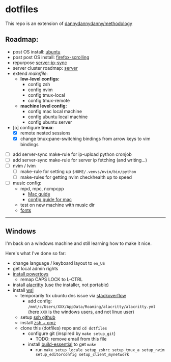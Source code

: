 # dotfiles

This repo is an extension of [dannydannydanny/methodology](https://github.com/DannyDannyDanny/methodology/)

## Roadmap:

* post OS install: [ubuntu](ubuntu.md)
* post post OS install: [firefox-scrolling](firefox-scrolling.md)
* repurpose [server-ip-sync](server-ip-sync.md)
* server cluster roadmap: [server](server.md)
* extend *makefile*:
  * **low-level configs:**
    * config zsh
    * config nvim
    * config tmux-local
    * config tmux-remote
  * **machine level config:**
    * config mac local machine
    * config ubuntu local machine
    * config ubuntu server
* [o] configure **tmux**:
  * [X] remote nested sessions
  * [X] change tmux:pane-switching bindings from arrow keys to vim bindings
* [ ] add server-sync make-rule for ip-upload python cronjob
* [ ] add server-sync make-rule for server ip fetching (and writing...)
* [ ] nvim / lvim
  * [ ] make-rule for setting up `$HOME/.venvs/nvim/bin/python`
  * [ ] make-rules for getting nvim checkhealth up to speed
* [ ] music config:
  * mpd, mpc, ncmpcpp
    * [Mac guide](https://killtheyak.com/install-mpd-mpc-ncmpcpp/)
    * [config guide for mac](https://computingforgeeks.com/install-configure-mpd-ncmpcpp-macos/)
  * test on new machine with music dir
  * [fonts](https://www.programmingfonts.org/)

***

## Windows

I'm back on a windows machine and still learning how to make it nice.

Here's what I've done so far:

* change language / keyboard layout to `en_US`
* get local admin rights
* [install powertoys](https://docs.microsoft.com/en-us/windows/powertoys/install#install-with-windows-executable-file-via-github)
  * remap CAPS LOCK to L-CTRL
* install [alacritty](https://alacritty.org/) (use the installer, not portable)
* install [wsl](https://docs.microsoft.com/en-us/windows/wsl/install#install-wsl-command)
  * temporarily fix ubuntu dns issue via [stackoverflow](https://askubuntu.com/a/91596/882709)
    * add config: `/mnt/c/Users/XXX/AppData/Roaming/alacritty/alacritty.yml` (here `XXX` is the windows users, and not linux user)
  * setup [ssh github](ubuntu.md#setup-ssh-key-for-github)
  * install [zsh + omz](ubuntu.md#apt-package)
  * clone this (dotfiles) repo and `cd dotfiles`
    * configure git (inspired by `make setup_git`)
      * TODO: remove email from this file
    * install [build-essential](https://askubuntu.com/a/753113/882709) to get `make`
      * run `make setup_locale setup_zshrc setup_tmux_a setup_nvim setup_editorconfig setup_client_mynetwork`
